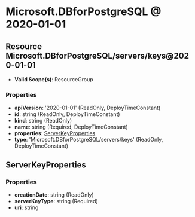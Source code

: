 # Microsoft.DBforPostgreSQL @ 2020-01-01

## Resource Microsoft.DBforPostgreSQL/servers/keys@2020-01-01
* **Valid Scope(s)**: ResourceGroup
### Properties
* **apiVersion**: '2020-01-01' (ReadOnly, DeployTimeConstant)
* **id**: string (ReadOnly, DeployTimeConstant)
* **kind**: string (ReadOnly)
* **name**: string (Required, DeployTimeConstant)
* **properties**: [ServerKeyProperties](#serverkeyproperties)
* **type**: 'Microsoft.DBforPostgreSQL/servers/keys' (ReadOnly, DeployTimeConstant)

## ServerKeyProperties
### Properties
* **creationDate**: string (ReadOnly)
* **serverKeyType**: string (Required)
* **uri**: string

